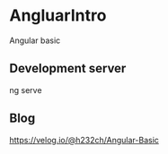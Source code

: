 # AngluarIntro

Angular basic

## Development server

ng serve

## Blog

https://velog.io/@h232ch/Angular-Basic
